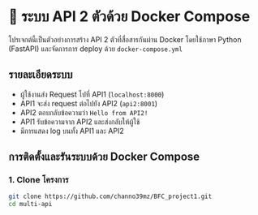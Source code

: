 # 🔗 ระบบ API 2 ตัวด้วย Docker Compose

โปรเจกต์นี้เป็นตัวอย่างการสร้าง API 2 ตัวที่สื่อสารกันผ่าน Docker โดยใช้ภาษา Python (FastAPI) และจัดการการ deploy ด้วย `docker-compose.yml`

## รายละเอียดระบบ

- ผู้ใช้งานส่ง Request ไปที่ API1 (`localhost:8000`)
- API1 จะส่ง request ต่อไปยัง API2 (`api2:8001`)
- API2 ตอบกลับข้อความว่า `Hello from API2!`
- API1 รับข้อความจาก API2 และส่งกลับให้ผู้ใช้
- มีการแสดง log บนทั้ง API1 และ API2

## การติดตั้งและรันระบบด้วย Docker Compose

### 1. Clone โครงการ
```bash
git clone https://github.com/channo39mz/BFC_project1.git
cd multi-api
